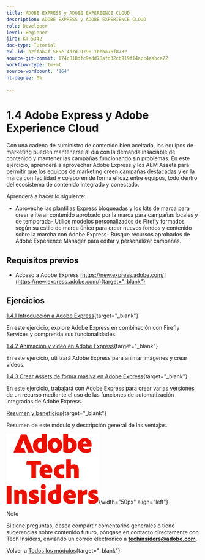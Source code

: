 ```yaml
---
title: ADOBE EXPRESS y ADOBE EXPERIENCE CLOUD
description: ADOBE EXPRESS y ADOBE EXPERIENCE CLOUD
role: Developer
level: Beginner
jira: KT-5342
doc-type: Tutorial
exl-id: b2ffab2f-566e-4d7d-9790-1bbba76f8732
source-git-commit: 174c818dfc9edd78afd32cb919f14acc4aabca72
workflow-type: tm+mt
source-wordcount: '264'
ht-degree: 0%

---
```


# 1.4 Adobe Express y Adobe Experience Cloud

Con una cadena de suministro de contenido bien aceitada, los equipos de marketing pueden mantenerse al día con la demanda insaciable de contenido y mantener las campañas funcionando sin problemas. En este ejercicio, aprenderá a aprovechar Adobe Express y los AEM Assets para permitir que los equipos de marketing creen campañas destacadas y en la marca con facilidad y colaboren de forma eficaz entre equipos, todo dentro del ecosistema de contenido integrado y conectado.

Aprenderá a hacer lo siguiente:

- Aproveche las plantillas Express bloqueadas y los kits de marca para crear e iterar contenido aprobado por la marca para campañas locales y de temporada- Utilice modelos personalizados de Firefly formados según su estilo de marca único para crear nuevos fondos y contenido sobre la marcha con Adobe Express- Busque recursos aprobados de Adobe Experience Manager para editar y personalizar campañas.

## Requisitos previos

- Acceso a Adobe Express [https://new.express.adobe.com/](https://new.express.adobe.com/){target="_blank"}

## Ejercicios

[1.4.1 Introducción a Adobe Express](./ex1.md){target="_blank"}

En este ejercicio, explore Adobe Express en combinación con Firefly Services y comprenda sus funcionalidades.

[1.4.2 Animación y vídeo en Adobe Express](./ex2.md){target="_blank"}

En este ejercicio, utilizará Adobe Express para animar imágenes y crear vídeos.

[1.4.3 Crear Assets de forma masiva en Adobe Express](./ex3.md){target="_blank"}

En este ejercicio, trabajará con Adobe Express para crear varias versiones de un recurso mediante el uso de las funciones de automatización integradas de Adobe Express.

[Resumen y beneficios](./summary.md){target="_blank"}

Resumen de este módulo y descripción general de las ventajas.

![Perspectivas técnicas](./../../../assets/images/techinsiders.png){width="50px" align="left"}

>[!NOTE]
>
>Si tiene preguntas, desea compartir comentarios generales o tiene sugerencias sobre contenido futuro, póngase en contacto directamente con Tech Insiders, enviando un correo electrónico a **techinsiders@adobe.com**.

Volver a [Todos los módulos](../../../overview.md){target="_blank"}
